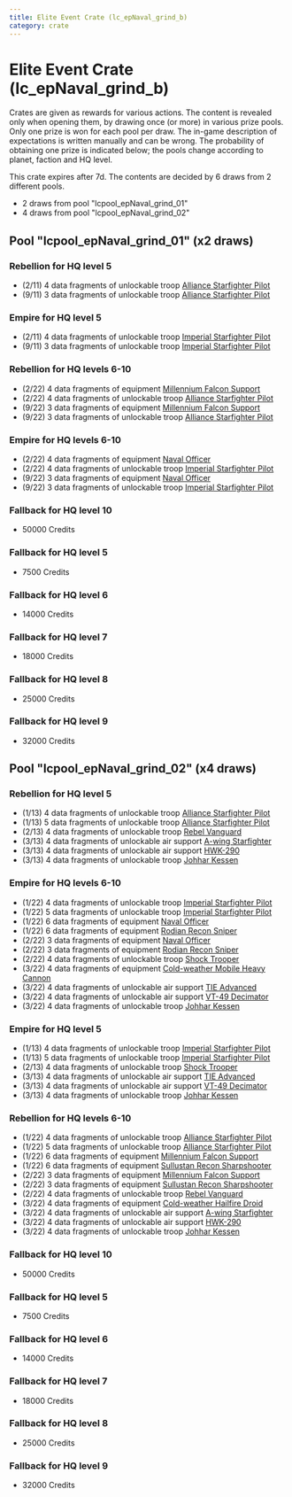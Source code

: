 ```yaml
---
title: Elite Event Crate (lc_epNaval_grind_b)
category: crate
---
```


# Elite Event Crate (lc_epNaval_grind_b)

Crates are given as rewards for various actions. The content is revealed only when opening them, by drawing once (or more) in various prize pools. Only one prize is won for each pool per draw. The in-game description of expectations is written manually and can be wrong. The probability of obtaining one prize is indicated below; the pools change according to planet, faction and HQ level.

This crate expires after 7d. The contents are decided by 6 draws from 2 different pools.
  * 2 draws from pool "lcpool_epNaval_grind_01"
  * 4 draws from pool "lcpool_epNaval_grind_02"

## Pool "lcpool_epNaval_grind_01" (x2 draws)

### Rebellion for HQ level 5

  * (2/11) 4 data fragments of unlockable troop [Alliance Starfighter Pilot](XWingPilot)
  * (9/11) 3 data fragments of unlockable troop [Alliance Starfighter Pilot](XWingPilot)

### Empire for HQ level 5

  * (2/11) 4 data fragments of unlockable troop [Imperial Starfighter Pilot](TiePilot)
  * (9/11) 3 data fragments of unlockable troop [Imperial Starfighter Pilot](TiePilot)

### Rebellion for HQ levels 6-10

  * (2/22) 4 data fragments of equipment [Millennium Falcon Support](eqpRebelChewie)
  * (2/22) 4 data fragments of unlockable troop [Alliance Starfighter Pilot](XWingPilot)
  * (9/22) 3 data fragments of equipment [Millennium Falcon Support](eqpRebelChewie)
  * (9/22) 3 data fragments of unlockable troop [Alliance Starfighter Pilot](XWingPilot)

### Empire for HQ levels 6-10

  * (2/22) 4 data fragments of equipment [Naval Officer](eqpEmpireNavalOfficer)
  * (2/22) 4 data fragments of unlockable troop [Imperial Starfighter Pilot](TiePilot)
  * (9/22) 3 data fragments of equipment [Naval Officer](eqpEmpireNavalOfficer)
  * (9/22) 3 data fragments of unlockable troop [Imperial Starfighter Pilot](TiePilot)

### Fallback for HQ level 10

  * 50000 Credits

### Fallback for HQ level 5

  * 7500 Credits

### Fallback for HQ level 6

  * 14000 Credits

### Fallback for HQ level 7

  * 18000 Credits

### Fallback for HQ level 8

  * 25000 Credits

### Fallback for HQ level 9

  * 32000 Credits

## Pool "lcpool_epNaval_grind_02" (x4 draws)

### Rebellion for HQ level 5

  * (1/13) 4 data fragments of unlockable troop [Alliance Starfighter Pilot](XWingPilot)
  * (1/13) 5 data fragments of unlockable troop [Alliance Starfighter Pilot](XWingPilot)
  * (2/13) 4 data fragments of unlockable troop [Rebel Vanguard](Vanguard)
  * (3/13) 4 data fragments of unlockable air support [A-wing Starfighter](AWing)
  * (3/13) 4 data fragments of unlockable air support [HWK-290](HWK290)
  * (3/13) 4 data fragments of unlockable troop [Johhar Kessen](RebelJohhar)

### Empire for HQ levels 6-10

  * (1/22) 4 data fragments of unlockable troop [Imperial Starfighter Pilot](TiePilot)
  * (1/22) 5 data fragments of unlockable troop [Imperial Starfighter Pilot](TiePilot)
  * (1/22) 6 data fragments of equipment [Naval Officer](eqpEmpireNavalOfficer)
  * (1/22) 6 data fragments of equipment [Rodian Recon Sniper](eqpEmpireRodian)
  * (2/22) 3 data fragments of equipment [Naval Officer](eqpEmpireNavalOfficer)
  * (2/22) 3 data fragments of equipment [Rodian Recon Sniper](eqpEmpireRodian)
  * (2/22) 4 data fragments of unlockable troop [Shock Trooper](Shock)
  * (3/22) 4 data fragments of equipment [Cold-weather Mobile Heavy Cannon](eqpEmpireArcticMHC)
  * (3/22) 4 data fragments of unlockable air support [TIE Advanced](TieAdvanced)
  * (3/22) 4 data fragments of unlockable air support [VT-49 Decimator](VT49)
  * (3/22) 4 data fragments of unlockable troop [Johhar Kessen](EmpireJohhar)

### Empire for HQ level 5

  * (1/13) 4 data fragments of unlockable troop [Imperial Starfighter Pilot](TiePilot)
  * (1/13) 5 data fragments of unlockable troop [Imperial Starfighter Pilot](TiePilot)
  * (2/13) 4 data fragments of unlockable troop [Shock Trooper](Shock)
  * (3/13) 4 data fragments of unlockable air support [TIE Advanced](TieAdvanced)
  * (3/13) 4 data fragments of unlockable air support [VT-49 Decimator](VT49)
  * (3/13) 4 data fragments of unlockable troop [Johhar Kessen](EmpireJohhar)

### Rebellion for HQ levels 6-10

  * (1/22) 4 data fragments of unlockable troop [Alliance Starfighter Pilot](XWingPilot)
  * (1/22) 5 data fragments of unlockable troop [Alliance Starfighter Pilot](XWingPilot)
  * (1/22) 6 data fragments of equipment [Millennium Falcon Support](eqpRebelChewie)
  * (1/22) 6 data fragments of equipment [Sullustan Recon Sharpshooter](eqpRebelSullustan)
  * (2/22) 3 data fragments of equipment [Millennium Falcon Support](eqpRebelChewie)
  * (2/22) 3 data fragments of equipment [Sullustan Recon Sharpshooter](eqpRebelSullustan)
  * (2/22) 4 data fragments of unlockable troop [Rebel Vanguard](Vanguard)
  * (3/22) 4 data fragments of equipment [Cold-weather Hailfire Droid](eqpRebelArcticHailfire)
  * (3/22) 4 data fragments of unlockable air support [A-wing Starfighter](AWing)
  * (3/22) 4 data fragments of unlockable air support [HWK-290](HWK290)
  * (3/22) 4 data fragments of unlockable troop [Johhar Kessen](RebelJohhar)

### Fallback for HQ level 10

  * 50000 Credits

### Fallback for HQ level 5

  * 7500 Credits

### Fallback for HQ level 6

  * 14000 Credits

### Fallback for HQ level 7

  * 18000 Credits

### Fallback for HQ level 8

  * 25000 Credits

### Fallback for HQ level 9

  * 32000 Credits